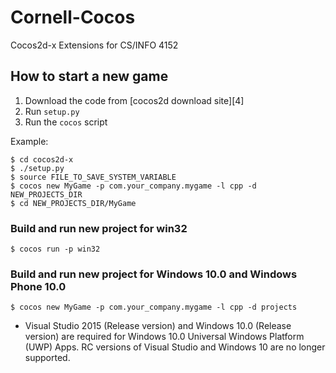 # Cornell-Cocos
Cocos2d-x Extensions for CS/INFO 4152

How to start a new game
-----------------------

1. Download the code from [cocos2d download site][4]
2. Run `setup.py`
3. Run the `cocos` script

Example:

    $ cd cocos2d-x
    $ ./setup.py
    $ source FILE_TO_SAVE_SYSTEM_VARIABLE
    $ cocos new MyGame -p com.your_company.mygame -l cpp -d NEW_PROJECTS_DIR
    $ cd NEW_PROJECTS_DIR/MyGame

### Build and run new project for win32 ###

    $ cocos run -p win32

### Build and run new project for Windows 10.0 and Windows Phone 10.0 ###

    $ cocos new MyGame -p com.your_company.mygame -l cpp -d projects

* Visual Studio 2015 (Release version) and Windows 10.0 (Release version) are required for Windows 10.0 Universal Windows Platform (UWP) Apps. RC versions of Visual Studio and Windows 10 are no longer supported.
